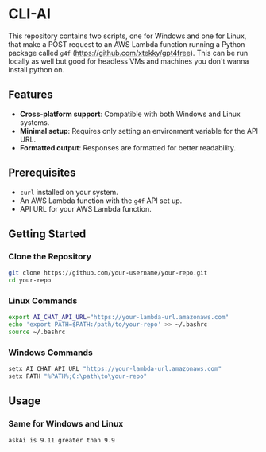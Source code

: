 # CLI-AI

This repository contains two scripts, one for Windows and one for Linux, that make a POST request to an AWS Lambda function running a Python package called `g4f` (https://github.com/xtekky/gpt4free). This can be run locally as well but good for headless VMs and machines you don't wanna install python on.

## Features

- **Cross-platform support**: Compatible with both Windows and Linux systems.
- **Minimal setup**: Requires only setting an environment variable for the API URL.
- **Formatted output**: Responses are formatted for better readability.

## Prerequisites

- `curl` installed on your system.
- An AWS Lambda function with the `g4f` API set up.
- API URL for your AWS Lambda function.

## Getting Started

### Clone the Repository

```bash
git clone https://github.com/your-username/your-repo.git
cd your-repo
```

### Linux Commands
```bash
export AI_CHAT_API_URL="https://your-lambda-url.amazonaws.com"
echo 'export PATH=$PATH:/path/to/your-repo' >> ~/.bashrc
source ~/.bashrc
```

### Windows Commands
```bash
setx AI_CHAT_API_URL "https://your-lambda-url.amazonaws.com"
setx PATH "%PATH%;C:\path\to\your-repo"
```

## Usage

### Same for Windows and Linux
```bash
askAi is 9.11 greater than 9.9
```
